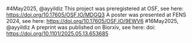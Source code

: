 #4May2025, @ayyildiz
This project was preregistered at OSF, see here: https://doi.org/10.17605/OSF.IO/MDGQ3 
A poster was presented at FENS 2024, see here: https://doi.org/10.17605/OSF.IO/9EWV6 
#16May2025, @ayyildiz
A preprint was published on Biorxiv, see here:
doi: https://doi.org/10.1101/2025.05.13.653685
